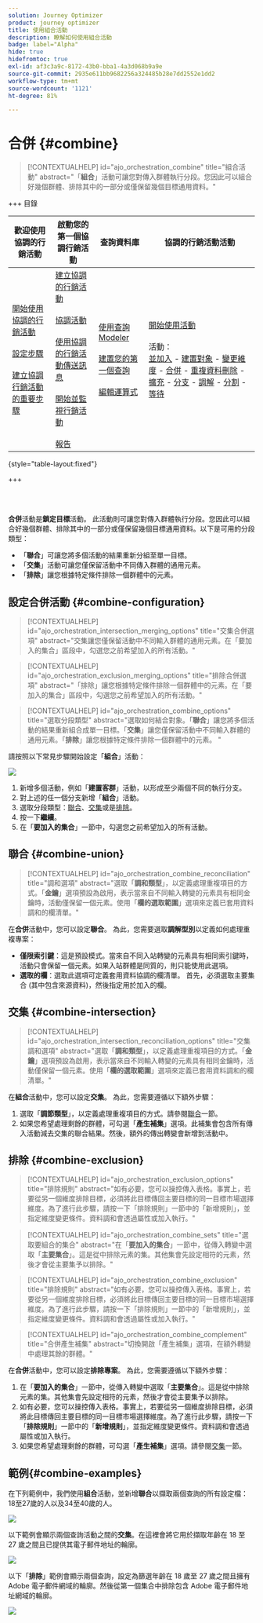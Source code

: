 ```yaml
---
solution: Journey Optimizer
product: journey optimizer
title: 使用組合活動
description: 瞭解如何使用組合活動
badge: label="Alpha"
hide: true
hidefromtoc: true
exl-id: af3c3a9c-8172-43b0-bba1-4a3d068b9a9e
source-git-commit: 2935e611bb9682256a324485b28e7dd2552e1dd2
workflow-type: tm+mt
source-wordcount: '1121'
ht-degree: 81%

---
```


# 合併 {#combine}

>[!CONTEXTUALHELP]
>id="ajo_orchestration_combine"
>title="組合活動"
>abstract="「**組合**」活動可讓您對傳入群體執行分段。您因此可以組合好幾個群體、排除其中的一部分或僅保留幾個目標通用資料。"

+++ 目錄

| 歡迎使用協調的行銷活動 | 啟動您的第一個協調行銷活動 | 查詢資料庫 | 協調的行銷活動活動 |
|---|---|---|---|
| [開始使用協調的行銷活動](gs-orchestrated-campaigns.md)<br/><br/>[設定步驟](configuration-steps.md)<br/><br/>[建立協調行銷活動的重要步驟](gs-campaign-creation.md) | [建立協調的行銷活動](create-orchestrated-campaign.md)<br/><br/>[協調活動](orchestrate-activities.md)<br/><br/>[使用協調的行銷活動傳送訊息](send-messages.md)<br/><br/>[開始並監視行銷活動](start-monitor-campaigns.md)<br/><br/>[報告](reporting-campaigns.md) | [使用查詢Modeler](orchestrated-query-modeler.md)<br/><br/>[建置您的第一個查詢](build-query.md)<br/><br/>[編輯運算式](edit-expressions.md) | [開始使用活動](activities/about-activities.md)<br/><br/>活動：<br/>[並加入](activities/and-join.md) - [建置對象](activities/build-audience.md) - [變更維度](activities/change-dimension.md) - [合併](activities/combine.md) - [重複資料刪除](activities/deduplication.md) - [擴充](activities/enrichment.md) - [分支](activities/fork.md) - [調解](activities/reconciliation.md) - [分割](activities/split.md) - [等待](activities/wait.md) |

{style="table-layout:fixed"}

+++

<br/><br/>

**合併**&#x200B;活動是&#x200B;**鎖定目標**&#x200B;活動。 此活動則可讓您對傳入群體執行分段。您因此可以組合好幾個群體、排除其中的一部分或僅保留幾個目標通用資料。以下是可用的分段類型：

<!--
The **Combine** activity can be placed after any other activity, but not at the beginning of the workflow. Any activity can be placed after the **Combine**.
-->

* 「**聯合**」可讓您將多個活動的結果重新分組至單一目標。
* 「**交集**」活動可讓您僅保留活動中不同傳入群體的通用元素。
* 「**排除**」讓您根據特定條件排除一個群體中的元素。

## 設定合併活動 {#combine-configuration}

>[!CONTEXTUALHELP]
>id="ajo_orchestration_intersection_merging_options"
>title="交集合併選項"
>abstract="交集讓您僅保留活動中不同輸入群體的通用元素。在「要加入的集合」區段中，勾選您之前希望加入的所有活動。"

>[!CONTEXTUALHELP]
>id="ajo_orchestration_exclusion_merging_options"
>title="排除合併選項"
>abstract="「排除」讓您根據特定條件排除一個群體中的元素。在「要加入的集合」區段中，勾選您之前希望加入的所有活動。"

>[!CONTEXTUALHELP]
>id="ajo_orchestration_combine_options"
>title="選取分段類型"
>abstract="選取如何結合對象。「**聯合**」讓您將多個活動的結果重新組合成單一目標。「**交集**」讓您僅保留活動中不同輸入群體的通用元素。「**排除**」讓您根據特定條件排除一個群體中的元素。 "

請按照以下常見步驟開始設定「**組合**」活動：

![](../assets/workflow-combine.png)

1. 新增多個活動，例如「**建置客群**」活動，以形成至少兩個不同的執行分支。
1. 對上述的任一個分支新增「**組合**」活動。
1. 選取分段類型：[聯合](#union)、[交集](#intersection)或是[排除](#exclusion)。
1. 按一下&#x200B;**繼續**。
1. 在「**要加入的集合**」一節中，勾選您之前希望加入的所有活動。

## 聯合 {#combine-union}

>[!CONTEXTUALHELP]
>id="ajo_orchestration_combine_reconciliation"
>title="調和選項"
>abstract="選取「**調和類型**」，以定義處理重複項目的方式。「**金鑰**」選項預設為啟用，表示當來自不同輸入轉變的元素具有相同金鑰時，活動僅保留一個元素。使用「**欄的選取範圍**」選項來定義已套用資料調和的欄清單。"

在&#x200B;**合併**&#x200B;活動中，您可以設定&#x200B;**聯合**。 為此，您需要選取&#x200B;**調解型別**&#x200B;以定義如何處理重複專案：

* **僅限索引鍵**：這是預設模式。當來自不同入站轉變的元素具有相同索引鍵時，活動只會保留一個元素。如果入站群體是同質的，則只能使用此選項。
* **選取的欄**：選取此選項可定義套用資料協調的欄清單。 首先，必須選取主要集合 (其中包含來源資料)，然後指定用於加入的欄。

## 交集 {#combine-intersection}

>[!CONTEXTUALHELP]
>id="ajo_orchestration_intersection_reconciliation_options"
>title="交集調和選項"
>abstract="選取「**調和類型**」，以定義處理重複項目的方式。「**金鑰**」選項預設為啟用，表示當來自不同輸入轉變的元素具有相同金鑰時，活動僅保留一個元素。使用「**欄的選取範圍**」選項來定義已套用資料調和的欄清單。"

在&#x200B;**組合**&#x200B;活動中，您可以設定&#x200B;**交集**。 為此，您需要遵循以下額外步驟：

1. 選取「**調節類型**」，以定義處理重複項目的方式。請參閱[聯合](#union)一節。
1. 如果您希望處理剩餘的群體，可勾選「**產生補集**」選項。此補集會包含所有傳入活動減去交集的聯合結果。然後，額外的傳出轉變會新增到活動中。

## 排除 {#combine-exclusion}

>[!CONTEXTUALHELP]
>id="ajo_orchestration_exclusion_options"
>title="排除規則"
>abstract="如有必要，您可以操控傳入表格。事實上，若要從另一個維度排除目標，必須將此目標傳回主要目標的同一目標市場選擇維度。為了進行此步驟，請按一下「排除規則」一節中的「新增規則」，並指定維度變更條件。資料調和會透過屬性或加入執行。"

>[!CONTEXTUALHELP]
>id="ajo_orchestration_combine_sets"
>title="選取要組合的集合"
>abstract="在「**要加入的集合**」一節中，從傳入轉變中選取「**主要集合**」。這是從中排除元素的集。其他集會先設定相符的元素，然後才會從主要集予以排除。"

>[!CONTEXTUALHELP]
>id="ajo_orchestration_combine_exclusion"
>title="排除規則"
>abstract="如有必要，您可以操控傳入表格。事實上，若要從另一個維度排除目標，必須將此目標傳回主要目標的同一目標市場選擇維度。為了進行此步驟，請按一下「排除規則」一節中的「新增規則」，並指定維度變更條件。資料調和會透過屬性或加入執行。"

>[!CONTEXTUALHELP]
>id="ajo_orchestration_combine_complement"
>title="合併產生補集"
>abstract="切換開啟「產生補集」選項，在額外轉變中處理其餘的群體。"

在&#x200B;**合併**&#x200B;活動中，您可以設定&#x200B;**排除專案**。 為此，您需要遵循以下額外步驟：

1. 在「**要加入的集合**」一節中，從傳入轉變中選取「**主要集合**」。這是從中排除元素的集。其他集會先設定相符的元素，然後才會從主要集予以排除。
1. 如有必要，您可以操控傳入表格。事實上，若要從另一個維度排除目標，必須將此目標傳回主要目標的同一目標市場選擇維度。為了進行此步驟，請按一下「**排除規則**」一節中的「**新增規則**」，並指定維度變更條件。資料調和會透過屬性或加入執行。
1. 如果您希望處理剩餘的群體，可勾選「**產生補集**」選項。請參閱[交集](#intersection)一節。

## 範例{#combine-examples}

在下列範例中，我們使用&#x200B;**組合**&#x200B;活動，並新增&#x200B;**聯合**&#x200B;以擷取兩個查詢的所有設定檔：18至27歲的人以及34至40歲的人。

![](../assets/workflow-union-example.png)

以下範例會顯示兩個查詢活動之間的&#x200B;**交集**。在這裡會將它用於擷取年齡在 18 至 27 歲之間且已提供其電子郵件地址的輪廓。

![](../assets/workflow-intersection-example.png)

以下「**排除**」範例會顯示兩個查詢，設定為篩選年齡在 18 歲至 27 歲之間且擁有 Adobe 電子郵件網域的輪廓。然後從第一個集合中排除包含 Adobe 電子郵件地址網域的輪廓。

![](../assets/workflow-exclusion-example.png)
